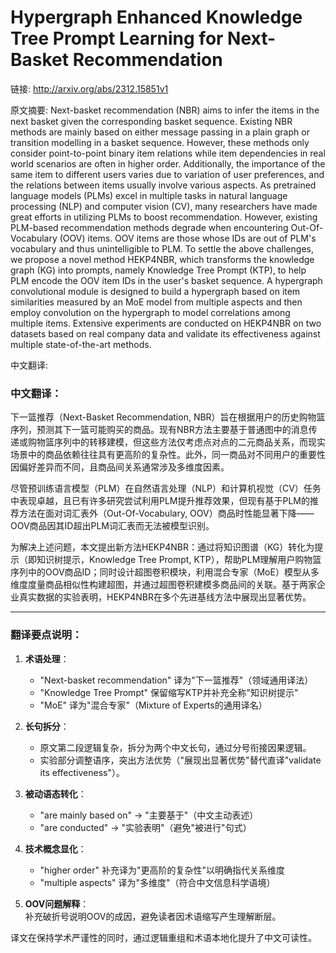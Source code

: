# Hypergraph Enhanced Knowledge Tree Prompt Learning for Next-Basket Recommendation

链接: http://arxiv.org/abs/2312.15851v1

原文摘要:
Next-basket recommendation (NBR) aims to infer the items in the next basket
given the corresponding basket sequence. Existing NBR methods are mainly based
on either message passing in a plain graph or transition modelling in a basket
sequence. However, these methods only consider point-to-point binary item
relations while item dependencies in real world scenarios are often in higher
order. Additionally, the importance of the same item to different users varies
due to variation of user preferences, and the relations between items usually
involve various aspects. As pretrained language models (PLMs) excel in multiple
tasks in natural language processing (NLP) and computer vision (CV), many
researchers have made great efforts in utilizing PLMs to boost recommendation.
However, existing PLM-based recommendation methods degrade when encountering
Out-Of-Vocabulary (OOV) items. OOV items are those whose IDs are out of PLM's
vocabulary and thus unintelligible to PLM. To settle the above challenges, we
propose a novel method HEKP4NBR, which transforms the knowledge graph (KG) into
prompts, namely Knowledge Tree Prompt (KTP), to help PLM encode the OOV item
IDs in the user's basket sequence. A hypergraph convolutional module is
designed to build a hypergraph based on item similarities measured by an MoE
model from multiple aspects and then employ convolution on the hypergraph to
model correlations among multiple items. Extensive experiments are conducted on
HEKP4NBR on two datasets based on real company data and validate its
effectiveness against multiple state-of-the-art methods.

中文翻译:
### 中文翻译：  

下一篮推荐（Next-Basket Recommendation, NBR）旨在根据用户的历史购物篮序列，预测其下一篮可能购买的商品。现有NBR方法主要基于普通图中的消息传递或购物篮序列中的转移建模，但这些方法仅考虑点对点的二元商品关系，而现实场景中的商品依赖往往具有更高阶的复杂性。此外，同一商品对不同用户的重要性因偏好差异而不同，且商品间关系通常涉及多维度因素。  

尽管预训练语言模型（PLM）在自然语言处理（NLP）和计算机视觉（CV）任务中表现卓越，且已有许多研究尝试利用PLM提升推荐效果，但现有基于PLM的推荐方法在面对词汇表外（Out-Of-Vocabulary, OOV）商品时性能显著下降——OOV商品因其ID超出PLM词汇表而无法被模型识别。  

为解决上述问题，本文提出新方法HEKP4NBR：通过将知识图谱（KG）转化为提示（即知识树提示，Knowledge Tree Prompt, KTP），帮助PLM理解用户购物篮序列中的OOV商品ID；同时设计超图卷积模块，利用混合专家（MoE）模型从多维度度量商品相似性构建超图，并通过超图卷积建模多商品间的关联。基于两家企业真实数据的实验表明，HEKP4NBR在多个先进基线方法中展现出显著优势。  

---

### 翻译要点说明：  
1. **术语处理**：  
   - "Next-basket recommendation" 译为"下一篮推荐"（领域通用译法）  
   - "Knowledge Tree Prompt" 保留缩写KTP并补充全称"知识树提示"  
   - "MoE" 译为"混合专家"（Mixture of Experts的通用译名）  

2. **长句拆分**：  
   - 原文第二段逻辑复杂，拆分为两个中文长句，通过分号衔接因果逻辑。  
   - 实验部分调整语序，突出方法优势（"展现出显著优势"替代直译"validate its effectiveness"）。  

3. **被动语态转化**：  
   - "are mainly based on" → "主要基于"（中文主动表述）  
   - "are conducted" → "实验表明"（避免"被进行"句式）  

4. **技术概念显化**：  
   - "higher order" 补充译为"更高阶的复杂性"以明确指代关系维度  
   - "multiple aspects" 译为"多维度"（符合中文信息科学语境）  

5. **OOV问题解释**：  
   补充破折号说明OOV的成因，避免读者因术语缩写产生理解断层。  

译文在保持学术严谨性的同时，通过逻辑重组和术语本地化提升了中文可读性。

